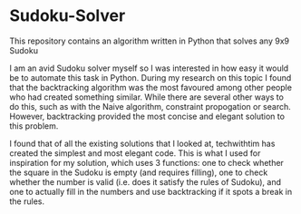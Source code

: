 # Sudoku-Solver
This repository contains an algorithm written in Python that solves any 9x9 Sudoku

I am an avid Sudoku solver myself so I was interested in how easy it would be to automate this task in Python. During my research on this topic I found that the backtracking algorithm was the most favoured among other people who had created something similar.
While there are several other ways to do this, such as with the Naive algorithm, constraint propogation or search. However, backtracking provided the most concise and elegant solution to this problem.

I found that of all the existing solutions that I looked at, techwithtim has created the simplest and most elegant code. This is what I used for inspiration for my solution, which uses 3 functions: one to check whether the square in the Sudoku is empty (and requires filling), one to check whether the number is valid (i.e. does it satisfy the rules of Sudoku), and one to actually fill in the numbers and use backtracking if it spots a break in the rules.
